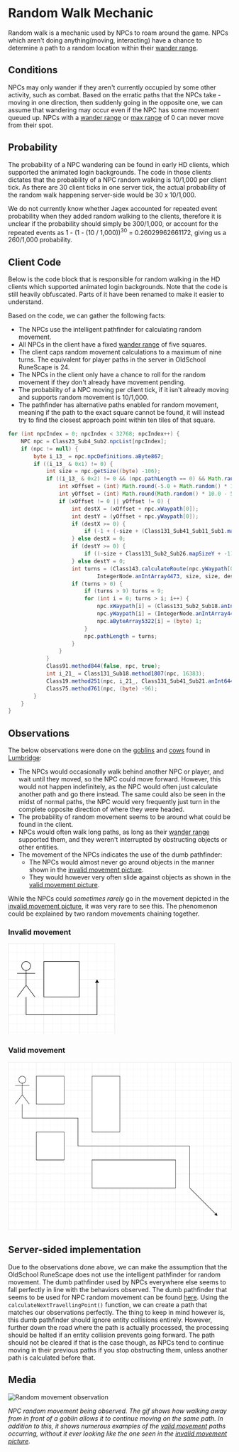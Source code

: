 
# Random Walk Mechanic

Random walk is a mechanic used by NPCs to roam around the game.
NPCs which aren't doing anything(moving, interacting) have a chance to
determine a path to a random location within their [wander range](wander-range.md#wander-range).

## Conditions

NPCs may only wander if they aren't currently occupied by some other activity, such as combat.
Based on the erratic paths that the NPCs take - moving in one direction, then suddenly going in the opposite one,
we can assume that wandering may occur even if the NPC has some movement queued up.
NPCs with a [wander range](wander-range.md#wander-range) or [max range](max-range.md#max-range) of 0
can never move from their spot.

## Probability

The probability of a NPC wandering can be found in early HD clients, which supported the animated login backgrounds.
The code in those clients dictates that the probability of a NPC random walking is 10/1,000 per client tick.
As there are 30 client ticks in one server tick, the actual probability of the random walk happening server-side
would be 30 x 10/1,000.

We do not currently know whether Jagex accounted for repeated event probability when they added random walking
to the clients, therefore it is unclear if the probability should simply be 300/1,000, or account for the repeated
events as 1 - (1 - (10 / 1,000))<sup>30</sup> = 0.26029962661172, giving us a 260/1,000 probability.

## Client Code

Below is the code block that is responsible for random walking in the HD clients which supported animated login
backgrounds. Note that the code is still heavily obfuscated. Parts of it have been renamed to make it easier to understand.

Based on the code, we can gather the following facts:
- The NPCs use the intelligent pathfinder for calculating random movement.
- All NPCs in the client have a fixed [wander range](wander-range.md#wander-range) of five squares.
- The client caps random movement calculations to a maximum of nine turns. The equivalent for player paths
in the server in OldSchool RuneScape is 24.
- The NPCs in the client only have a chance to roll for the random movement if they don't already have
movement pending.
- The probability of a NPC moving per client tick, if it isn't already moving and supports random movement
is 10/1,000.
- The pathfinder has alternative paths enabled for random movement, meaning if the path to the exact square
cannot be found, it will instead try to find the closest approach point within ten tiles of that square.

```java
for (int npcIndex = 0; npcIndex < 32768; npcIndex++) {
    NPC npc = Class23_Sub4_Sub2.npcList[npcIndex];
    if (npc != null) {
        byte i_13_ = npc.npcDefinitions.aByte867;
        if ((i_13_ & 0x1) != 0) {
            int size = npc.getSize((byte) -106);
            if ((i_13_ & 0x2) != 0 && (npc.pathLength == 0) && Math.random() * 1000.0 < 10.0) {
                int xOffset = (int) Math.round(-5.0 + Math.random() * 10.0);
                int yOffset = (int) Math.round(Math.random() * 10.0 - 5.0);
                if (xOffset != 0 || yOffset != 0) {
                    int destX = (xOffset + npc.xWaypath[0]);
                    int destY = (yOffset + npc.yWaypath[0]);
                    if (destX >= 0) {
                        if (-1 + (-size + (Class131_Sub41_Sub11_Sub1.map_sizeX)) < destX) destX = -size + (Class131_Sub41_Sub11_Sub1.map_sizeX) + -1;
                    } else destX = 0;
                    if (destY >= 0) {
                        if ((-size + Class131_Sub2_Sub26.mapSizeY + -1) < destY) destY = (-size + (Class131_Sub2_Sub26.mapSizeY - 1));
                    } else destY = 0;
                    int turns = (Class143.calculateRoute(npc.yWaypath[0], 0, npc.xWaypath[0], 0, Class131_Sub2_Sub18.anIntArray5821, true, -12757,
                            IntegerNode.anIntArray4473, size, size, destY, -1, destX, size, (Class131_Sub2_Sub9.aClass19Array5682[npc.aByte3740])));
                    if (turns > 0) {
                        if (turns > 9) turns = 9;
                        for (int i = 0; turns > i; i++) {
                            npc.xWaypath[i] = (Class131_Sub2_Sub18.anIntArray5821[-1 + -i + turns]);
                            npc.yWaypath[i] = (IntegerNode.anIntArray4473[-1 + (-i + turns)]);
                            npc.aByteArray5322[i] = (byte) 1;
                        }
                        npc.pathLength = turns;
                    }
                }
            }
            Class91.method844(false, npc, true);
            int i_21_ = Class131_Sub18.method1807(npc, 16383);
            Class19.method251(npc, i_21_, Class131_Sub41_Sub21.anInt6446, (byte) -124, Class182.anInt2605);
            Class75.method761(npc, (byte) -96);
        }
    }
}
```

## Observations
The below observations were done on the [goblins](https://oldschool.runescape.wiki/w/Goblin) and [cows](https://oldschool.runescape.wiki/w/Cow)
found in [Lumbridge](https://oldschool.runescape.wiki/w/Lumbridge):
- The NPCs would occasionally walk behind another NPC or player, and wait until they moved, so the NPC could move forward.
However, this would not happen indefinitely, as the NPC would often just calculate another path and go there instead.
The same could also be seen in the midst of normal paths, the NPC would very frequently just turn in the complete
opposite direction of where they were headed.
- The probability of random movement seems to be around what could be found in the client.
- NPCs would often walk long paths, as long as their [wander range](wander-range.md#wander-range) supported them,
and they weren't interrupted by obstructing objects or other entities.
- The movement of the NPCs indicates the use of the dumb pathfinder:
  - The NPCs would almost never go around objects in the manner shown in the [invalid movement picture](#invalid-movement).
  - They would however very often slide against objects as shown in the [valid movement picture](#valid-movement).

While the NPCs could *sometimes rarely* go in the movement depicted in the [invalid movement picture](#invalid-movement),
it was very rare to see this. The phenomenon could be explained by two random movements chaining together.

### Invalid movement

![Invalid random path](assets/media/random-walk/invalid-random-path.png)

### Valid movement

![Valid random path](assets/media/random-walk/valid-random-path.png)


## Server-sided implementation

Due to the observations done above, we can make the assumption that the OldSchool RuneScape does not use
the intelligent pathfinder for random movement. The dumb pathfinder used by NPCs everywhere else seems to fall
perfectly in line with the behaviors observed. The dumb pathfinder that seems to be used for NPC random movement
can be found [here](https://github.com/runelite/runelite/blob/master/runelite-api/src/main/java/net/runelite/api/coords/WorldArea.java).
Using the `calculateNextTravellingPoint()` function, we can create a path that matches our observations perfectly.
The thing to keep in mind however is, this dumb pathfinder should ignore entity collisions entirely.
However, further down the road where the path is actually processed, the processing should be halted if
an entity collision prevents going forward. The path should not be cleared if that is the case though,
as NPCs tend to continue moving in their previous paths if you stop obstructing them, unless another path
is calculated before that.

## Media

![Random movement observation](assets/media/random-walk/random-movement-observations.gif)

*NPC random movement being observed. The gif shows how walking away from in front of a goblin 
allows it to continue moving on the same path. In addition to this, it shows numerous examples of
the [valid movement](#valid-movement) paths occurring, without it ever looking like the one seen in
the [invalid movement picture](#invalid-movement).*